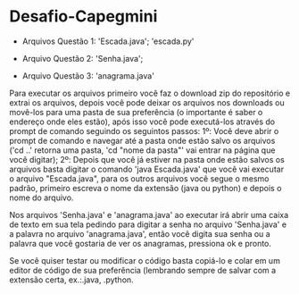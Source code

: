 # Desafio-Capegmini

- Arquivos Questão 1:
'Escada.java';
'escada.py'

- Arquivo Questão 2:
'Senha.java';

- Arquivo Questão 3:
'anagrama.java'

Para executar os arquivos primeiro você faz o download zip do repositório e extrai os arquivos, depois você pode deixar os arquivos nos downloads ou movê-los para uma pasta de sua preferência (o importante é saber o endereço onde eles estão), após isso você pode executá-los através do prompt de comando seguindo os seguintos passos:
1º: Você deve abrir o prompt de comando e navegar até a pasta onde estão salvo os arquivos ('cd ..' retorna uma pasta, 'cd "nome da pasta"' vai entrar na página que você digitar);
2º: Depois que você já estiver na pasta onde estão salvos os arquivos basta digitar o comando 'java Escada.java' que você vai executar o arquivo "Escada.java", para os outros arquivos você segue o mesmo padrão, primeiro escreva o nome da extensão (java ou python) e depois o nome do arquivo.

Nos arquivos 'Senha.java' e 'anagrama.java' ao executar irá abrir uma caixa de texto em sua tela pedindo para digitar a senha no arquivo 'Senha.java' e a palavra no arquivo 'anagrama.java', então você digita sua senha ou a palavra que você gostaria de ver os anagramas, pressiona ok e pronto.

Se você quiser testar ou modificar o código basta copiá-lo e colar em um editor de código de sua preferência (lembrando sempre de salvar com a extensão certa, ex.:.java, .python.
